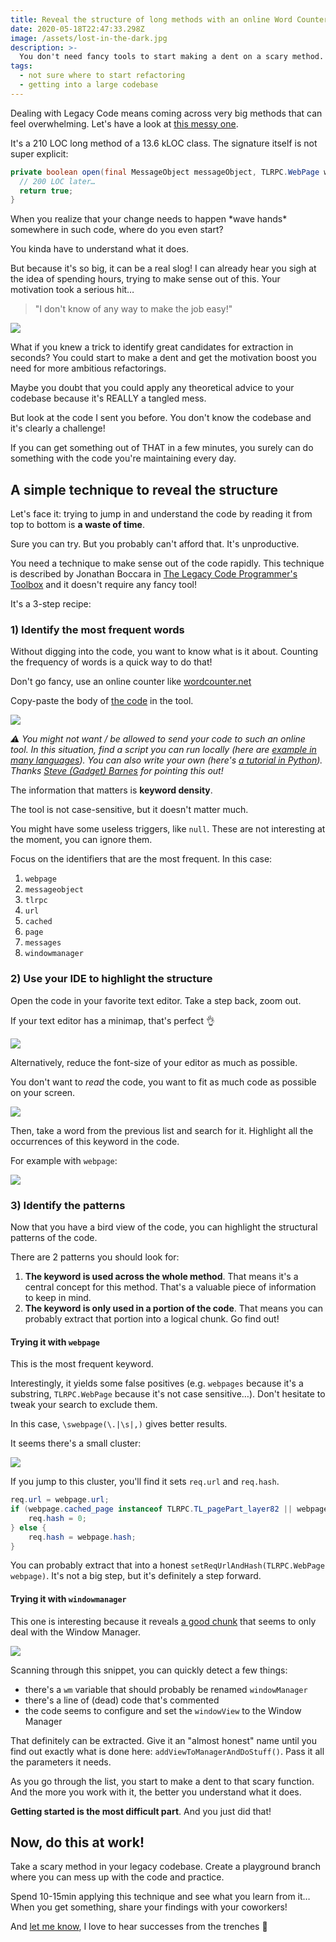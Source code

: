 ```yaml
---
title: Reveal the structure of long methods with an online Word Counter
date: 2020-05-18T22:47:33.298Z
image: /assets/lost-in-the-dark.jpg
description: >-
  You don't need fancy tools to start making a dent on a scary method. Simply take a step back.
tags:
  - not sure where to start refactoring
  - getting into a large codebase
---
```


Dealing with Legacy Code means coming across very big methods that can feel overwhelming. Let's have a look at [this messy one][the-code].

It's a 210 LOC long method of a 13.6 kLOC class. The signature itself is not super explicit:

```java
private boolean open(final MessageObject messageObject, TLRPC.WebPage webpage, String url, boolean first) {
  // 200 LOC later…
  return true;
}
```

When you realize that your change needs to happen \*wave hands\* somewhere in such code, where do you even start?

You kinda have to understand what it does.

But because it's so big, it can be a real slog! I can already hear you sigh at the idea of spending hours, trying to make sense out of this. Your motivation took a serious hit…

> "I don't know of any way to make the job easy!"

![](/assets/lost-in-the-dark.jpg)

What if you knew a trick to identify great candidates for extraction in seconds? You could start to make a dent and get the motivation boost you need for more ambitious refactorings.

Maybe you doubt that you could apply any theoretical advice to your codebase because it's REALLY a tangled mess.

But look at the code I sent you before. You don't know the codebase and it's clearly a challenge!

If you can get something out of THAT in a few minutes, you surely can do something with the code you're maintaining every day.

## A simple technique to reveal the structure

Let's face it: trying to jump in and understand the code by reading it from top to bottom is **a waste of time**.

Sure you can try. But you probably can't afford that. It's unproductive.

You need a technique to make sense out of the code rapidly. This technique is described by Jonathan Boccara in [The Legacy Code Programmer's Toolbox](https://understandlegacycode.com/blog/key-points-of-legacy-code-programmer-toolbox/) and it doesn't require any fancy tool!

It's a 3-step recipe:

### 1) Identify the most frequent words

Without digging into the code, you want to know what is it about. Counting the frequency of words is a quick way to do that!

Don't go fancy, use an online counter like [wordcounter.net](https://wordcounter.net)

Copy-paste the body of [the code][the-code] in the tool.

![](./word-counter.png)

_⚠️ You might not want / be allowed to send your code to such an online tool. In this situation, find a script you can run locally (here are [example in many languages](https://rosettacode.org/wiki/Word_frequency)). You can also write your own (here's [a tutorial in Python](https://codeburst.io/python-basics-11-word-count-filter-out-punctuation-dictionary-manipulation-and-sorting-lists-3f6c55420855)). Thanks [Steve (Gadget) Barnes](https://twitter.com/gadget_steve) for pointing this out!_

The information that matters is **keyword density**.

The tool is not case-sensitive, but it doesn't matter much.

You might have some useless triggers, like `null`. These are not interesting at the moment, you can ignore them.

Focus on the identifiers that are the most frequent. In this case:

1. `webpage`
1. `messageobject`
1. `tlrpc`
1. `url`
1. `cached`
1. `page`
1. `messages`
1. `windowmanager`

### 2) Use your IDE to highlight the structure

Open the code in your favorite text editor. Take a step back, zoom out.

If your text editor has a minimap, that's perfect 👌

![](./minimap.png)

Alternatively, reduce the font-size of your editor as much as possible.

You don't want to _read_ the code, you want to fit as much code as possible on your screen.

![](./small-font-size.png)

Then, take a word from the previous list and search for it. Highlight all the occurrences of this keyword in the code.

For example with `webpage`:

![](./occurrences.png)

### 3) Identify the patterns

Now that you have a bird view of the code, you can highlight the structural patterns of the code.

There are 2 patterns you should look for:

1. **The keyword is used across the whole method**. That means it's a central concept for this method. That's a valuable piece of information to keep in mind.
2. **The keyword is only used in a portion of the code**. That means you can probably extract that portion into a logical chunk. Go find out!

#### Trying it with `webpage`

This is the most frequent keyword.

Interestingly, it yields some false positives (e.g. `webpages` because it's a substring, `TLRPC.WebPage` because it's not case sensitive…). Don't hesitate to tweak your search to exclude them.

In this case, `\swebpage(\.|\s|,)` gives better results.

It seems there's a small cluster:

![](./cluster-to-extract.png)

If you jump to this cluster, you'll find it sets `req.url` and `req.hash`.

```java
req.url = webpage.url;
if (webpage.cached_page instanceof TLRPC.TL_pagePart_layer82 || webpage.cached_page.part) {
    req.hash = 0;
} else {
    req.hash = webpage.hash;
}
```

You can probably extract that into a honest `setReqUrlAndHash(TLRPC.WebPage webpage)`. It's not a big step, but it's definitely a step forward.

#### Trying it with `windowmanager`

This one is interesting because it reveals [a good chunk](https://github.com/DrKLO/Telegram/blob/ae0d24ebf214110f4e6691f54d5867331d7d9158/TMessagesProj/src/main/java/org/telegram/ui/ArticleViewer.java#L4509-L4539) that seems to only deal with the Window Manager.

![](./window-manager.png)

Scanning through this snippet, you can quickly detect a few things:

- there's a `wm` variable that should probably be renamed `windowManager`
- there's a line of (dead) code that's commented
- the code seems to configure and set the `windowView` to the Window Manager

That definitely can be extracted. Give it an "almost honest" name until you find out exactly what is done here: `addViewToManagerAndDoStuff()`. Pass it all the parameters it needs.

As you go through the list, you start to make a dent to that scary function. And the more you work with it, the better you understand what it does.

**Getting started is the most difficult part**. And you just did that!

## Now, do this at work!

Take a scary method in your legacy codebase. Create a playground branch where you can mess up with the code and practice.

Spend 10-15min applying this technique and see what you learn from it… When you get something, share your findings with your coworkers!

And [let me know](https://twitter.com/nicoespeon), I love to hear successes from the trenches 🤠

[the-code]: https://github.com/DrKLO/Telegram/blob/ae0d24ebf214110f4e6691f54d5867331d7d9158/TMessagesProj/src/main/java/org/telegram/ui/ArticleViewer.java#L4379-L4587
